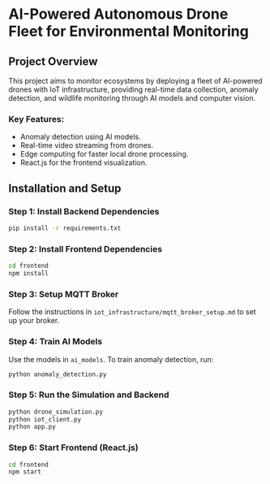 
# AI-Powered Autonomous Drone Fleet for Environmental Monitoring

## Project Overview
This project aims to monitor ecosystems by deploying a fleet of AI-powered drones with IoT infrastructure, providing real-time data collection, anomaly detection, and wildlife monitoring through AI models and computer vision.

### Key Features:
- Anomaly detection using AI models.
- Real-time video streaming from drones.
- Edge computing for faster local drone processing.
- React.js for the frontend visualization.

## Installation and Setup

### Step 1: Install Backend Dependencies
```bash
pip install -r requirements.txt
```

### Step 2: Install Frontend Dependencies
```bash
cd frontend
npm install
```

### Step 3: Setup MQTT Broker
Follow the instructions in `iot_infrastructure/mqtt_broker_setup.md` to set up your broker.

### Step 4: Train AI Models
Use the models in `ai_models`. To train anomaly detection, run:
```bash
python anomaly_detection.py
```

### Step 5: Run the Simulation and Backend
```bash
python drone_simulation.py
python iot_client.py
python app.py
```

### Step 6: Start Frontend (React.js)
```bash
cd frontend
npm start
```

